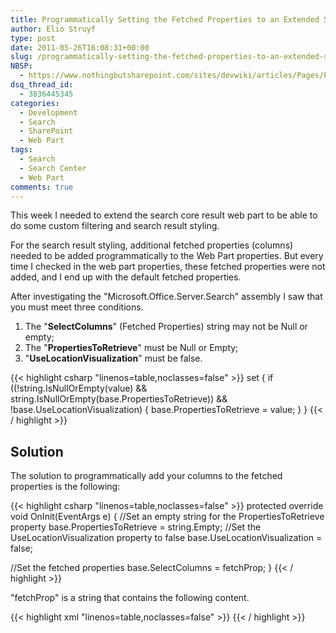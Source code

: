 ```yaml
---
title: Programmatically Setting the Fetched Properties to an Extended Search Core Result Web Part
author: Elio Struyf
type: post
date: 2011-05-26T16:08:31+00:00
slug: /programmatically-setting-the-fetched-properties-to-an-extended-search-core-result-web-part/
NBSP:
  - https://www.nothingbutsharepoint.com/sites/devwiki/articles/Pages/Programmatically-Setting-the-Fetched-Properties-to-an-Extended-Search-Core-Result-Web-Part.aspx
dsq_thread_id:
  - 3836445345
categories:
  - Development
  - Search
  - SharePoint
  - Web Part
tags:
  - Search
  - Search Center
  - Web Part
comments: true
---
```


This week I needed to extend the search core result web part to be able to do some custom filtering and search result styling.

For the search result styling, additional fetched properties (columns) needed to be added programmatically to the Web Part properties. But every time I checked in the web part properties, these fetched properties were not added, and I end up with the default fetched properties.

After investigating the "Microsoft.Office.Server.Search" assembly I saw that you must meet three conditions.

1.  The "**SelectColumns**" (Fetched Properties) string may not be Null or empty;
2.  The "**PropertiesToRetrieve**" must be Null or Empty;
3.  "**UseLocationVisualization**" must be false.

{{< highlight csharp "linenos=table,noclasses=false" >}}
set
{
  if ((!string.IsNullOrEmpty(value) && string.IsNullOrEmpty(base.PropertiesToRetrieve)) && !base.UseLocationVisualization)
  {
    base.PropertiesToRetrieve = value;
  }
}
{{< / highlight >}}


## Solution

The solution to programmatically add your columns to the fetched properties is the following:


{{< highlight csharp "linenos=table,noclasses=false" >}}
protected override void OnInit(EventArgs e)
{
  //Set an empty string for the PropertiesToRetrieve property
  base.PropertiesToRetrieve = string.Empty;
  //Set the UseLocationVisualization property to false
  base.UseLocationVisualization = false;

  //Set the fetched properties
  base.SelectColumns = fetchProp;
}
{{< / highlight >}}


"fetchProp" is a string that contains the following content.

{{< highlight xml "linenos=table,noclasses=false" >}}
<Columns>
  <Column Name="WorkId"/>
  <Column Name="Rank"/>
  <Column Name="Title"/>
  <Column Name="Author"/>
  <Column Name="Size"/>
  <Column Name="Path"/>
  <Column Name="Description"/>
  <Column Name="Write"/>
  <Column Name="SiteName"/>
  <Column Name="CollapsingStatus"/>
  <Column Name="HitHighlightedSummary"/>
  <Column Name="HitHighlightedProperties"/>
  <Column Name="ContentClass"/>
  <Column Name="IsDocument"/>
  <Column Name="SiteTitle"/>
</Columns>
{{< / highlight >}}
